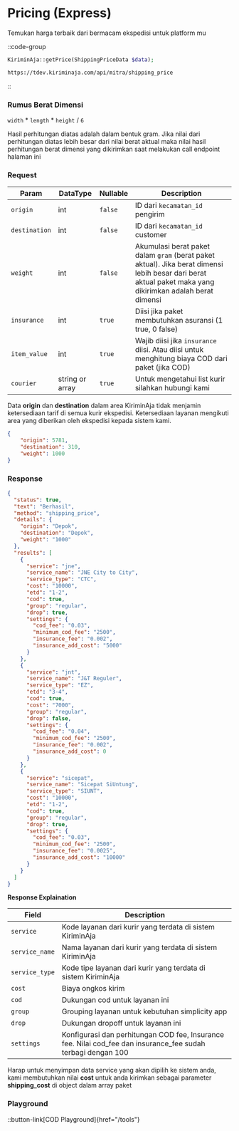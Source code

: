# Pricing (Express)

Temukan harga terbaik dari bermacam ekspedisi untuk platform mu

::code-group
```php [PHP]
KiriminAja::getPrice(ShippingPriceData $data);
```
```bash [POST]
https://tdev.kiriminaja.com/api/mitra/shipping_price
```
::

### Rumus Berat Dimensi
``width`` * ``length`` * ``height`` / ``6``

Hasil perhitungan diatas adalah dalam bentuk gram. Jika nilai dari perhitungan diatas lebih besar dari nilai berat aktual maka nilai hasil perhitungan berat dimensi yang dikirimkan saat melakukan call endpoint halaman ini

### Request
| Param           | DataType        | Nullable  | Description                                                                                                                                                 |
|-----------------|-----------------|-----------|-------------------------------------------------------------------------------------------------------------------------------------------------------------|
| ``origin``      | int             | ``false`` | ID dari ``kecamatan_id`` pengirim                                                                                                                           |
| ``destination`` | int             | ``false`` | ID dari ``kecamatan_id`` customer                                                                                                                           |
| ``weight``      | int             | ``false`` | Akumulasi berat paket dalam ``gram`` (berat paket aktual). Jika berat dimensi lebih besar dari berat aktual paket maka yang dikirimkan adalah berat dimensi |
| ``insurance``   | int             | ``true``  | Diisi jika paket membutuhkan asuransi (1 true, 0 false)                                                                                                     |
| ``item_value``  | int             | ``true``  | Wajib diisi jika ``insurance`` diisi. Atau diisi untuk menghitung biaya COD dari paket (jika COD)                                                           |
| ``courier``     | string or array | ``true``  | Untuk mengetahui list kurir silahkan hubungi kami                                                                                                           |

Data **origin** dan **destination** dalam area KiriminAja tidak menjamin ketersediaan tarif di semua kurir ekspedisi. Ketersediaan layanan mengikuti area yang diberikan oleh ekspedisi kepada sistem kami.
```json
{
    "origin": 5781,
    "destination": 310,
    "weight": 1000
}
```

### Response
```json
{
  "status": true,
  "text": "Berhasil",
  "method": "shipping_price",
  "details": {
    "origin": "Depok",
    "destination": "Depok",
    "weight": "1000"
  },
  "results": [
    {
      "service": "jne",
      "service_name": "JNE City to City",
      "service_type": "CTC",
      "cost": "10000",
      "etd": "1-2",
      "cod": true,
      "group": "regular",
      "drop": true,
      "settings": {
        "cod_fee": "0.03",
        "minimum_cod_fee": "2500",
        "insurance_fee": "0.002",
        "insurance_add_cost": "5000"
      }
    },
    {
      "service": "jnt",
      "service_name": "J&T Reguler",
      "service_type": "EZ",
      "etd": "3-4",
      "cod": true,
      "cost": "7000",
      "group": "regular",
      "drop": false,
      "settings": {
        "cod_fee": "0.04",
        "minimum_cod_fee": "2500",
        "insurance_fee": "0.002",
        "insurance_add_cost": 0
      }
    },
    {
      "service": "sicepat",
      "service_name": "Sicepat SiUntung",
      "service_type": "SIUNT",
      "cost": "10000",
      "etd": "1-2",
      "cod": true,
      "group": "regular",
      "drop": true,
      "settings": {
        "cod_fee": "0.03",
        "minimum_cod_fee": "2500",
        "insurance_fee": "0.0025",
        "insurance_add_cost": "10000"
      }
    }
  ]
}
```

**Response Explaination**

| Field           | Description                                                    |
|-----------------|----------------------------------------------------------------|
| ``service``     | Kode layanan dari kurir yang terdata di sistem KiriminAja      |
| ``service_name`` | Nama layanan dari kurir yang terdata di sistem KiriminAja      |
| ``service_type`` | Kode tipe layanan dari kurir yang terdata di sistem KiriminAja |
|``cost`` | Biaya ongkos kirim |
| ``cod`` | Dukungan cod untuk layanan ini |
| ``group`` | Grouping layanan untuk kebutuhan simplicity app |
| ``drop`` | Dukungan dropoff untuk layanan ini |
|``settings`` | Konfigurasi dan perhitungan COD fee, Insurance fee. Nilai cod_fee dan insurance_fee sudah terbagi dengan 100 |

Harap untuk menyimpan data service yang akan dipilih ke sistem anda, kami membutuhkan nilai **cost** untuk anda kirimkan sebagai parameter **shipping_cost** di object dalam array paket

### Playground
::button-link[COD Playground]{href="/tools"}
